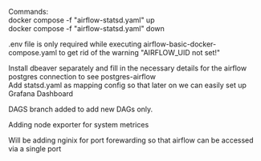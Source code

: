 Commands: <br>
docker compose -f "airflow-statsd.yaml" up <br>
docker compose -f "airflow-statsd.yaml" down

.env file is only required while executing airflow-basic-docker-compose.yaml to get rid of the warning "AIRFLOW_UID not set!"

Install dbeaver separately and fill in the necessary details for the airflow postgres connection to see postgres-airflow <br>
Add statsd.yaml as mapping config so that later on we can easily set up Grafana Dashboard

DAGS branch added to add new DAGs only.


Adding node exporter for system metrices

Will be adding nginix for port forewarding so that airflow can be accessed via a single port